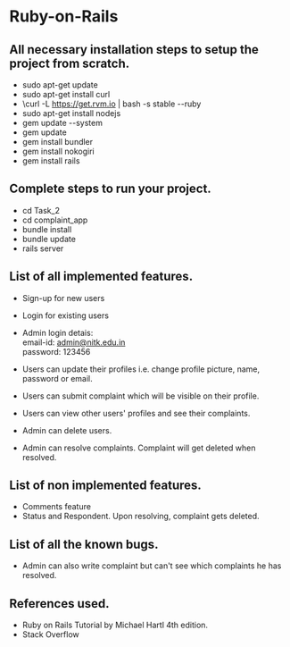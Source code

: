 # Ruby-on-Rails
## All necessary installation steps to setup the project from scratch.
- sudo apt-get update
- sudo apt-get install curl
- \curl -L https://get.rvm.io | bash -s stable --ruby
- sudo apt-get install nodejs
- gem update --system
- gem update
- gem install bundler
- gem install nokogiri
- gem install rails

## Complete steps to run your project.
- cd Task_2
- cd complaint_app
- bundle install
- bundle update
- rails server

## List of all implemented features.

- Sign-up for new users
- Login for existing users
- Admin login detais:
	 <br> email-id: admin@nitk.edu.in 
	 <br> password: 123456

- Users can update their profiles i.e. change profile picture, name, password or email.
- Users can submit complaint which will be visible on their profile.
- Users can view other users' profiles and see their complaints.
- Admin can delete users.
- Admin can resolve complaints. Complaint will get deleted when resolved.

## List of non implemented features.
- Comments feature
- Status and Respondent. Upon resolving, complaint gets deleted.

## List of all the known bugs.
- Admin can also write complaint but can't see which complaints he has resolved.

## References used.
- Ruby on Rails Tutorial by Michael Hartl 4th edition.
- Stack Overflow


